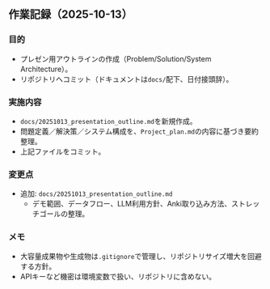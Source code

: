 ## 作業記録（2025-10-13）

### 目的
- プレゼン用アウトラインの作成（Problem/Solution/System Architecture）。
- リポジトリへコミット（ドキュメントは`docs/`配下、日付接頭辞）。

### 実施内容
- `docs/20251013_presentation_outline.md`を新規作成。
- 問題定義／解決策／システム構成を、`Project_plan.md`の内容に基づき要約整理。
- 上記ファイルをコミット。

### 変更点
- 追加: `docs/20251013_presentation_outline.md`
  - デモ範囲、データフロー、LLM利用方針、Anki取り込み方法、ストレッチゴールの整理。

### メモ
- 大容量成果物や生成物は`.gitignore`で管理し、リポジトリサイズ増大を回避する方針。
- APIキーなど機密は環境変数で扱い、リポジトリに含めない。


